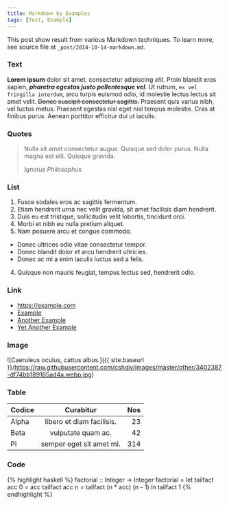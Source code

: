 ```yaml
---
title: Markdown by Examples
tags: [Test, Example]
---
```


This post show result from various Markdown techniques. To learn more, see source file at `_post/2014-10-14-markdown.md`.


### Text

**Lorem ipsum** dolor sit amet, consectetur adipiscing *elit*. Proin blandit eros sapien, ***pharetra egestas justo pellentesque vel***. Ut rutrum, `ex vel fringilla interdum`, arcu turpis euismod odio, id molestie lectus lectus sit amet velit. <del>Donec suscipit consectetur sagittis.</del> Praesent quis varius nibh, vel luctus metus. Praesent egestas nisl eget nisl tempus molestie. Cras at finibus purus. Aenean porttitor efficitur dui ut iaculis.


### Quotes

> Nulla sit amet consectetur augue. Quisque sed dolor purus.
> Nulla magna est elit. Quisque gravida.
>
> <footer><cite>Ignotus Philosophus</cite></footer>


### List

1. Fusce sodales eros ac sagittis fermentum.
  0. Etiam hendrerit urna nec velit gravida, sit amet facilisis diam hendrerit.
  0. Duis eu est tristique, sollicitudin velit lobortis, tincidunt orci.
2. Morbi et nibh eu nulla pretium aliquet.
3. Nam posuere arcu et congue commodo.
  - Donec ultrices odio vitae consectetur tempor.
  - Donec blandit dolor et arcu hendrerit ultricies.
  - Donec ac mi a enim iaculis luctus sed a felis.
4. Quisque non mauris feugiat, tempus lectus sed, hendrerit odio.


### Link

- <https://example.com>
- [Example][]
- [Another Example][Example]
- [Yet Another Example](https://example.com)

[Example]: https://example.com  "haha gotcha!"


### Image

![Caeruleus oculus, cattus albus.]({{ site.baseurl }}/https://raw.githubusercontent.com/cshgjy/images/master/other/3402387-df74bb189165ad4a.webp.jpg)


### Table

| Codice | Curabitur                 | Nos |
|:------ |:-------------------------:| ---:|
| Alpha  | libero et diam facilisis. |  23 |
| Beta   | vulputate quam ac.        |  42 |
| Pi     | semper eget sit amet mi.  | 314 |


### Code

{% highlight haskell %}
factorial :: Integer -> Integer
factorial =
    let tailfact acc 0 = acc
        tailfact acc n = tailfact (n * acc) (n - 1)
    in  tailfact 1
{% endhighlight %}
